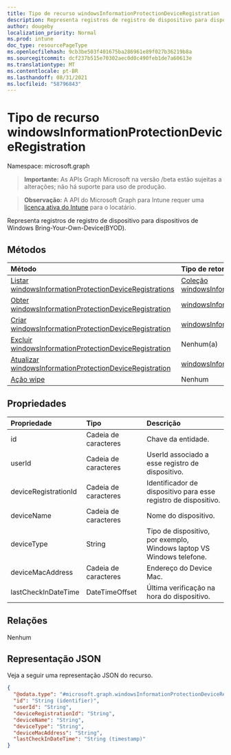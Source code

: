```yaml
---
title: Tipo de recurso windowsInformationProtectionDeviceRegistration
description: Representa registros de registro de dispositivo para dispositivos de Windows Bring-Your-Own-Device(BYOD).
author: dougeby
localization_priority: Normal
ms.prod: intune
doc_type: resourcePageType
ms.openlocfilehash: 9cb3be503f401675ba286961e89f027b36219b8a
ms.sourcegitcommit: dcf237b515e70302aec0d0c490feb1de7a60613e
ms.translationtype: MT
ms.contentlocale: pt-BR
ms.lasthandoff: 08/31/2021
ms.locfileid: "58796843"
---
```

# <a name="windowsinformationprotectiondeviceregistration-resource-type"></a>Tipo de recurso windowsInformationProtectionDeviceRegistration

Namespace: microsoft.graph

> **Importante:** As APIs Graph Microsoft na versão /beta estão sujeitas a alterações; não há suporte para uso de produção.

> **Observação:** A API do Microsoft Graph para Intune requer uma [licença ativa do Intune](https://go.microsoft.com/fwlink/?linkid=839381) para o locatário.

Representa registros de registro de dispositivo para dispositivos de Windows Bring-Your-Own-Device(BYOD).

## <a name="methods"></a>Métodos
|Método|Tipo de retorno|Descrição|
|:---|:---|:---|
|[Listar windowsInformationProtectionDeviceRegistrations](../api/intune-mam-windowsinformationprotectiondeviceregistration-list.md)|[Coleção windowsInformationProtectionDeviceRegistration](../resources/intune-mam-windowsinformationprotectiondeviceregistration.md)|Listar propriedades e relações dos [objetos windowsInformationProtectionDeviceRegistration.](../resources/intune-mam-windowsinformationprotectiondeviceregistration.md)|
|[Obter windowsInformationProtectionDeviceRegistration](../api/intune-mam-windowsinformationprotectiondeviceregistration-get.md)|[windowsInformationProtectionDeviceRegistration](../resources/intune-mam-windowsinformationprotectiondeviceregistration.md)|Leia propriedades e relações do [objeto windowsInformationProtectionDeviceRegistration.](../resources/intune-mam-windowsinformationprotectiondeviceregistration.md)|
|[Criar windowsInformationProtectionDeviceRegistration](../api/intune-mam-windowsinformationprotectiondeviceregistration-create.md)|[windowsInformationProtectionDeviceRegistration](../resources/intune-mam-windowsinformationprotectiondeviceregistration.md)|Crie um novo [objeto windowsInformationProtectionDeviceRegistration.](../resources/intune-mam-windowsinformationprotectiondeviceregistration.md)|
|[Excluir windowsInformationProtectionDeviceRegistration](../api/intune-mam-windowsinformationprotectiondeviceregistration-delete.md)|Nenhum(a)|Exclui um [windowsInformationProtectionDeviceRegistration](../resources/intune-mam-windowsinformationprotectiondeviceregistration.md).|
|[Atualizar windowsInformationProtectionDeviceRegistration](../api/intune-mam-windowsinformationprotectiondeviceregistration-update.md)|[windowsInformationProtectionDeviceRegistration](../resources/intune-mam-windowsinformationprotectiondeviceregistration.md)|Atualize as propriedades de um [objeto windowsInformationProtectionDeviceRegistration.](../resources/intune-mam-windowsinformationprotectiondeviceregistration.md)|
|[Ação wipe](../api/intune-mam-windowsinformationprotectiondeviceregistration-wipe.md)|Nenhum|Ainda não documentado|

## <a name="properties"></a>Propriedades
|Propriedade|Tipo|Descrição|
|:---|:---|:---|
|id|Cadeia de caracteres|Chave da entidade.|
|userId|Cadeia de caracteres|UserId associado a esse registro de dispositivo.|
|deviceRegistrationId|Cadeia de caracteres|Identificador de dispositivo para esse registro de dispositivo.|
|deviceName|Cadeia de caracteres|Nome do dispositivo.|
|deviceType|String|Tipo de dispositivo, por exemplo, Windows laptop VS Windows telefone.|
|deviceMacAddress|Cadeia de caracteres|Endereço do Device Mac.|
|lastCheckInDateTime|DateTimeOffset|Última verificação na hora do dispositivo.|

## <a name="relationships"></a>Relações
Nenhum

## <a name="json-representation"></a>Representação JSON
Veja a seguir uma representação JSON do recurso.
<!-- {
  "blockType": "resource",
  "keyProperty": "id",
  "@odata.type": "microsoft.graph.windowsInformationProtectionDeviceRegistration"
}
-->
``` json
{
  "@odata.type": "#microsoft.graph.windowsInformationProtectionDeviceRegistration",
  "id": "String (identifier)",
  "userId": "String",
  "deviceRegistrationId": "String",
  "deviceName": "String",
  "deviceType": "String",
  "deviceMacAddress": "String",
  "lastCheckInDateTime": "String (timestamp)"
}
```



